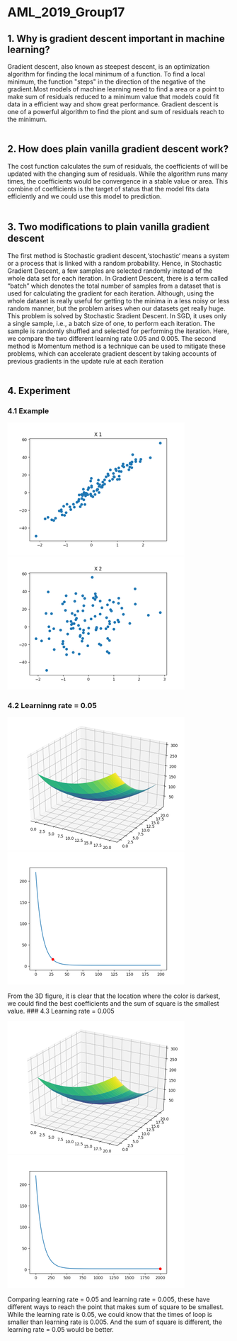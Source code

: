 # AML_2019_Group17
## 1. Why is gradient descent important in machine learning?
Gradient descent, also known as steepest descent, is an optimization algorithm for finding the local minimum of a function. To find a local minimum, the function "steps" in the direction of the negative of the gradient.Most models of machine learning need to find a area or a point to make sum of residuals reduced to a minimum value that models could fit data in a efficient way and show great performance. Gradient descent is one of a powerful algorithm to find the piont and sum of residuals reach to the minimum. 
<br /><br />
## 2. How does plain vanilla gradient descent work?
The cost function calculates the sum of residuals, the coefficients of will be updated with the changing sum of residuals. While the algorithm runs many times, the coefficients would be convergence in a stable value or area. This combine of coefficients is the target of status that the model fits data efficiently and we could use this model to prediction.
<br /><br />
## 3. Two modiﬁcations to plain vanilla gradient descent
The first method is Stochastic gradient descent,‘stochastic‘ means a system or a process that is linked with a random probability. Hence, in Stochastic Gradient Descent, a few samples are selected randomly instead of the whole data set for each iteration. In Gradient Descent, there is a term called “batch” which denotes the total number of samples from a dataset that is used for calculating the gradient for each iteration. Although, using the whole dataset is really useful for getting to the minima in a less noisy or less random manner, but the problem arises when our datasets get really huge. This problem is solved by Stochastic Sradient Descent. In SGD, it uses only a single sample, i.e., a batch size of one, to perform each iteration. The sample is randomly shuffled and selected for performing the iteration. Here, we compare the two different learning rate 0.05 and 0.005. The second method is Momentum method is a technique can be used to mitigate these problems, which can accelerate gradient descent by taking accounts of previous gradients in the update rule at each iteration
<br /><br />
## 4. Experiment
### 4.1 Example
<p align="left">
  <img width="400" height="300" src="https://github.com/acyz737/AML_2019_Group17/blob/master/Images/Figure%201.png"/400/300>
  <img width="400" height="300" src="https://github.com/acyz737/AML_2019_Group17/blob/master/Images/Figure%202.png"/400/300>
</p>

### 4.2 Learninng rate = 0.05
<p align="left">
  <img width="400" height="300" src="https://github.com/acyz737/AML_2019_Group17/blob/master/Images/figure%203.png"/400/300>
  <img width="400" height="300" src="https://github.com/acyz737/AML_2019_Group17/blob/master/Images/Figure%204.png"/400/300>
</p>
From the 3D figure, it is clear that the location where the color is darkest, we could find the best coefficients and the sum of square is the smallest value.
### 4.3 Learning rate = 0.005
<p align="left">
  <img width="400" height="300" src="https://github.com/acyz737/AML_2019_Group17/blob/master/Images/Figure%205.png"/400/300>
  <img width="400" height="300" src="https://github.com/acyz737/AML_2019_Group17/blob/master/Images/Figure%206.png"/400/300>
</p>
Comparing learning rate = 0.05 and learning rate = 0.005, these have different ways to reach the point that makes sum of square to be smallest. While the learning rate is 0.05, we could know that the times of loop is smaller than learning rate is 0.005. And the sum of square is different, the learning rate = 0.05 would be better.


